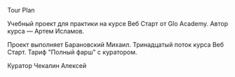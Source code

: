 Tour Plan

Учебный проект для практики на курсе Веб Старт от Glo Academy. Автор курса — Артем Исламов.

Проект выполняет
Барановский Михаил. Тринадцатый поток курса Веб Старт. Тариф "Полный фарш" с куратором.

Куратор
Чекалин Алексей
